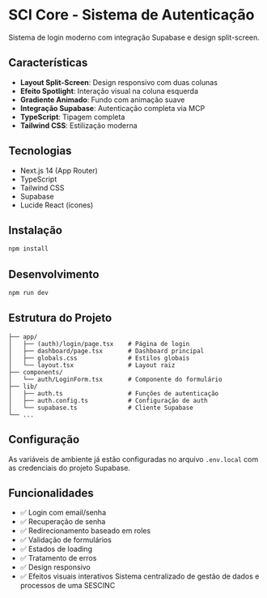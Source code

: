 # SCI Core - Sistema de Autenticação

Sistema de login moderno com integração Supabase e design split-screen.

## Características

- **Layout Split-Screen**: Design responsivo com duas colunas
- **Efeito Spotlight**: Interação visual na coluna esquerda
- **Gradiente Animado**: Fundo com animação suave
- **Integração Supabase**: Autenticação completa via MCP
- **TypeScript**: Tipagem completa
- **Tailwind CSS**: Estilização moderna

## Tecnologias

- Next.js 14 (App Router)
- TypeScript
- Tailwind CSS
- Supabase
- Lucide React (ícones)

## Instalação

```bash
npm install
```

## Desenvolvimento

```bash
npm run dev
```

## Estrutura do Projeto

```
├── app/
│   ├── (auth)/login/page.tsx    # Página de login
│   ├── dashboard/page.tsx       # Dashboard principal
│   ├── globals.css              # Estilos globais
│   └── layout.tsx               # Layout raiz
├── components/
│   └── auth/LoginForm.tsx       # Componente do formulário
├── lib/
│   ├── auth.ts                  # Funções de autenticação
│   ├── auth.config.ts           # Configuração de auth
│   └── supabase.ts              # Cliente Supabase
└── ...
```

## Configuração

As variáveis de ambiente já estão configuradas no arquivo `.env.local` com as credenciais do projeto Supabase.

## Funcionalidades

- ✅ Login com email/senha
- ✅ Recuperação de senha
- ✅ Redirecionamento baseado em roles
- ✅ Validação de formulários
- ✅ Estados de loading
- ✅ Tratamento de erros
- ✅ Design responsivo
- ✅ Efeitos visuais interativos
Sistema centralizado de gestão de dados e processos de uma SESCINC

